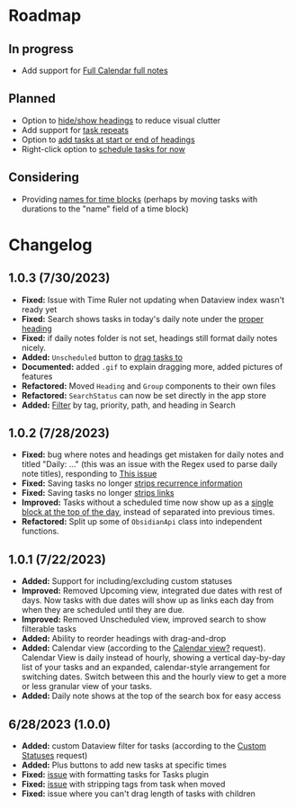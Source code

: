 # Roadmap

## In progress
- Add support for [Full Calendar full notes](https://github.com/joshuatazrein/obsidian-time-ruler/issues/10#issuecomment-1655804209)

## Planned
-  Option to [hide/show headings](https://github.com/joshuatazrein/obsidian-time-ruler/issues/11#issuecomment-1655862428) to reduce visual clutter
- Add support for [task repeats](https://github.com/joshuatazrein/obsidian-time-ruler/issues/5#issuecomment-1646958839)
- Option to [add tasks at start or end of headings](https://github.com/joshuatazrein/obsidian-time-ruler/issues/12)
- Right-click option to [schedule tasks for now](https://github.com/joshuatazrein/obsidian-time-ruler/issues/16#event-9959008621)

## Considering
- Providing [names for time blocks](https://github.com/joshuatazrein/obsidian-time-ruler/issues/11#issuecomment-1655862428) (perhaps by moving tasks with durations to the "name" field of a time block)

# Changelog

## 1.0.3 (7/30/2023)
- **Fixed:** Issue with Time Ruler not updating when Dataview index wasn't ready yet
- **Fixed:** Search shows tasks in today's daily note under the [proper heading](https://github.com/joshuatazrein/obsidian-time-ruler/issues/14)
- **Fixed:** if daily notes folder is not set, headings still format daily notes nicely.
- **Added:** `Unscheduled` button to [drag tasks to](https://github.com/joshuatazrein/obsidian-time-ruler/issues/13)
- **Documented:** added `.gif` to explain dragging more, added pictures of features
- **Refactored:** Moved `Heading` and `Group` components to their own files
- **Refactored:** `SearchStatus` can now be set directly in the app store
- **Added:** [Filter](https://github.com/joshuatazrein/obsidian-time-ruler/issues/16#event-9959008621) by tag, priority, path, and heading in Search

## 1.0.2 (7/28/2023)
- **Fixed:** bug where notes and headings get mistaken for daily notes and titled "Daily: ..." (this was an issue with the Regex used to parse daily note titles), responding to [This issue](https://github.com/joshuatazrein/obsidian-time-ruler/issues/11#issuecomment-1655862428)
- **Fixed:** Saving tasks no longer [strips recurrence information](https://github.com/joshuatazrein/obsidian-time-ruler/issues/9#issuecomment-1655801314)
- **Fixed:** Saving tasks no longer [strips links](https://github.com/joshuatazrein/obsidian-time-ruler/issues/9#issuecomment-1655801314)
- **Improved:** Tasks without a scheduled time now show up as a [single block at the top of the day](https://github.com/joshuatazrein/obsidian-time-ruler/issues/11#issuecomment-1655862428), instead of separated into previous times.
- **Refactored:** Split up some of `ObsidianApi` class into independent functions.

## 1.0.1 (7/22/2023)
- **Added:** Support for including/excluding custom statuses
- **Improved:** Removed Upcoming view, integrated due dates with rest of days. Now tasks with due dates will show up as links each day from when they are scheduled until they are due. 
- **Improved:** Removed Unscheduled view, improved search to show filterable tasks
- **Added:** Ability to reorder headings with drag-and-drop
- **Added:** Calendar view (according to the [Calendar view?](https://github.com/joshuatazrein/obsidian-time-ruler/issues/1) request). Calendar View is daily instead of hourly, showing a vertical day-by-day list of your tasks and an expanded, calendar-style arrangement for switching dates. Switch between this and the hourly view to get a more or less granular view of your tasks.
- **Added:** Daily note shows at the top of the search box for easy access

## 6/28/2023 (1.0.0)
- **Added:** custom Dataview filter for tasks (according to the [Custom Statuses](https://github.com/joshuatazrein/obsidian-time-ruler/issues/3) request)
- **Added:** Plus buttons to add new tasks at specific times
- **Fixed:** [issue](https://github.com/joshuatazrein/obsidian-time-ruler/issues/2) with formatting tasks for Tasks plugin
- **Fixed:** [issue](https://github.com/joshuatazrein/obsidian-time-ruler/issues/4) with stripping tags from task when moved
- **Fixed:** issue where you can't drag length of tasks with children
